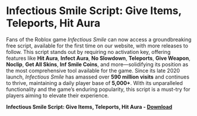 <h1>Infectious Smile Script: Give Items, Teleports, Hit Aura</h1>

Fans of the Roblox game *Infectious Smile* can now access a groundbreaking free script, available for the first time on our website, with more releases to follow. This script stands out by requiring no activation key, offering features like **Hit Aura**, **Infect Aura**, **No Slowdown**, **Teleports**, **Give Weapon**, **Noclip**, **Get All Skins**, **Inf Smile Coins**, and more—solidifying its position as the most comprehensive tool available for the game. Since its late 2020 launch, *Infectious Smile* has amassed over **590 million visits** and continues to thrive, maintaining a daily player base of **5,000+**. With its unparalleled functionality and the game’s enduring popularity, this script is a must-try for players aiming to elevate their experience.

**Infectious Smile Script: Give Items, Teleports, Hit Aura - [Download](https://www.dlgram.com/public/files/api.php?shortened=8LO5Io)**



